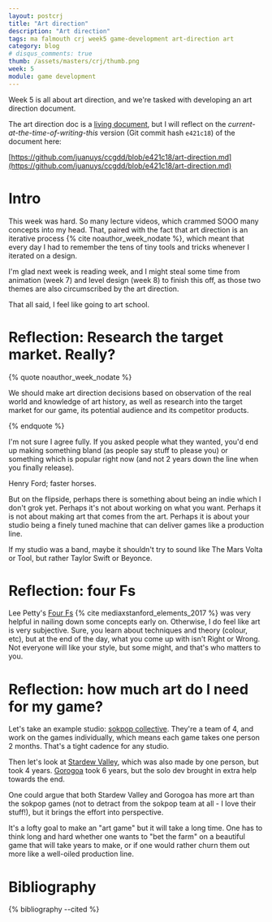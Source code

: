 ```yaml
---
layout: postcrj
title: "Art direction"
description: "Art direction"
tags: ma falmouth crj week5 game-development art-direction art
category: blog
# disqus_comments: true
thumb: /assets/masters/crj/thumb.png
week: 5
module: game development
---
```


Week 5 is all about art direction, and we're tasked with developing an art direction document.

The art direction doc is a [living document](https://github.com/juanuys/ccgdd/blob/master/art-direction.md), but I will reflect on the *current-at-the-time-of-writing-this* version (Git commit hash `e421c18`) of the document here:

[https://github.com/juanuys/ccgdd/blob/e421c18/art-direction.md](https://github.com/juanuys/ccgdd/blob/e421c18/art-direction.md)

# Intro

This week was hard. So many lecture videos, which crammed SOOO many concepts into my head. That, paired with the fact that art direction is an iterative process {% cite noauthor_week_nodate %}, which meant that every day I had to remember the tens of tiny tools and tricks whenever I iterated on a design.

I'm glad next week is reading week, and I might steal some time from animation (week 7) and level design (week 8) to finish this off, as those two themes are also circumscribed by the art direction.

That all said, I feel like going to art school.

# Reflection: Research the target market. Really?

{% quote noauthor_week_nodate %}

We should make art direction decisions based on observation of the real world and knowledge of art history, as well as research into the target market for our game, its potential audience and its competitor products.

{% endquote %}

I'm not sure I agree fully. If you asked people what they wanted, you'd end up making something bland (as people say stuff to please you) or something which is popular right now (and not 2 years down the line when you finally release).

Henry Ford; faster horses.

But on the flipside, perhaps there is something about being an indie which I don't grok yet. Perhaps it's not about working on what you want. Perhaps it is not about making art that comes from the art. Perhaps it is about your studio being a finely tuned machine that can deliver games like a production line. 

If my studio was a band, maybe it shouldn't try to sound like The Mars Volta or Tool, but rather Taylor Swift or Beyonce.

# Reflection: four Fs

Lee Petty's [Four Fs](https://youtu.be/NwXThTYbZY4?t=1587) {% cite mediaxstanford_elements_2017 %} was very helpful in nailing down some concepts early on. Otherwise, I do feel like art is very subjective. Sure, you learn about techniques and theory (colour, etc), but at the end of the day, what you come up with isn't Right or Wrong. Not everyone will like your style, but some might, and that's who matters to you.

# Reflection: how much art do I need for my game?

Let's take an example studio: [sokpop collective](https://sokpop.co/). They're a team of 4, and work on the games individually, which means each game takes one person 2 months. That's a tight cadence for any studio.

Then let's look at [Stardew Valley](https://en.wikipedia.org/wiki/Stardew_Valley#:~:text=Barone%20developed%20the%20game%20by,programming%20and%20game%20design%20skills.), which was also made by one person, but took 4 years. [Gorogoa](https://en.wikipedia.org/wiki/Gorogoa#:~:text=The%20game%2C%20solely%20developed%20by,nearly%20six%20years%20to%20complete.) took 6 years, but the solo dev brought in extra help towards the end.

One could argue that both Stardew Valley and Gorogoa has more art than the sokpop games (not to detract from the sokpop team at all - I love their stuff!), but it brings the effort into perspective.

It's a lofty goal to make an "art game" but it will take a long time. One has to think long and hard whether one wants to "bet the farm" on a beautiful game that will take years to make, or if one would rather churn them out more like a well-oiled production line.

# Bibliography

{% bibliography --cited %}


